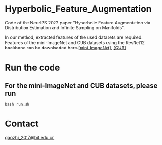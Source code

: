 # Hyperbolic_Feature_Augmentation
Code of the NeurIPS 2022 paper "Hyperbolic Feature Augmentation via Distribution Estimation and Infinite Sampling on Manifolds".

In our method, extracted features of the used datasets are required. Features of the mini-ImageNet and CUB datasets using the ResNet12 backbone can be downloaded here.[[mini-ImageNet]](), [[CUB]]()



# Run the code

For the mini-ImageNet and CUB datasets, please run
-------
```
bash run.sh 
```

# Contact
gaozhi_2017@bit.edu.cn
